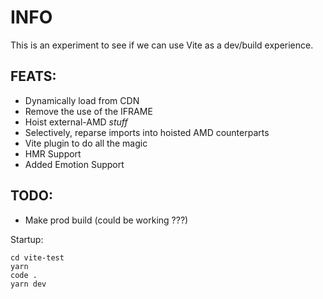 # INFO
This is an experiment to see if we can use Vite as a dev/build experience.

## FEATS:
- Dynamically load from CDN
- Remove the use of the IFRAME
- Hoist external-AMD *stuff*
- Selectively, reparse imports into hoisted AMD counterparts
- Vite plugin to do all the magic
- HMR Support
- Added Emotion Support

## TODO:
- Make prod build (could be working ???)

Startup:
```
cd vite-test
yarn
code .
yarn dev
```

